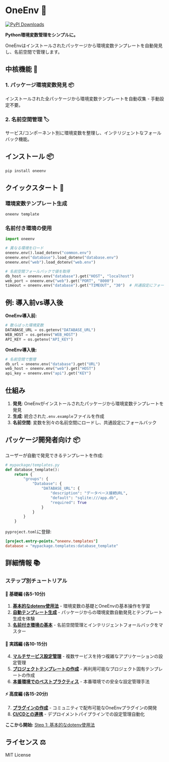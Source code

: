 # OneEnv 🌟

[![PyPI Downloads](https://static.pepy.tech/badge/oneenv)](https://pepy.tech/projects/oneenv)

**Python環境変数管理をシンプルに。**

OneEnvはインストールされたパッケージから環境変数テンプレートを自動発見し、名前空間で管理します。

## 中核機能 🎯

### 1. パッケージ環境変数発見 📦
インストールされた全パッケージから環境変数テンプレートを自動収集 - 手動設定不要。

### 2. 名前空間管理 🏷️
サービス/コンポーネント別に環境変数を整理し、インテリジェントなフォールバック機能。

## インストール 📦

```bash
pip install oneenv
```

## クイックスタート 🚀

### 環境変数テンプレート生成
```bash
oneenv template
```

### 名前付き環境の使用
```python
import oneenv

# 異なる環境をロード
oneenv.env().load_dotenv("common.env")
oneenv.env("database").load_dotenv("database.env")
oneenv.env("web").load_dotenv("web.env")

# 名前空間フォールバックで値を取得
db_host = oneenv.env("database").get("HOST", "localhost")
web_port = oneenv.env("web").get("PORT", "8000")
timeout = oneenv.env("database").get("TIMEOUT", "30")  # 共通設定にフォールバック
```

## 例: 導入前vs導入後

**OneEnv導入前:**
```python
# 散らばった環境変数
DATABASE_URL = os.getenv("DATABASE_URL")
WEB_HOST = os.getenv("WEB_HOST")
API_KEY = os.getenv("API_KEY")
```

**OneEnv導入後:**
```python
# 名前空間で整理
db_url = oneenv.env("database").get("URL")
web_host = oneenv.env("web").get("HOST")
api_key = oneenv.env("api").get("KEY")
```

## 仕組み

1. **発見**: OneEnvがインストールされたパッケージから環境変数テンプレートを発見
2. **生成**: 統合された`.env.example`ファイルを作成
3. **名前空間**: 変数を別々の名前空間にロードし、共通設定にフォールバック

## パッケージ開発者向け 📦

ユーザーが自動で発見できるテンプレートを作成:

```python
# mypackage/templates.py
def database_template():
    return {
        "groups": {
            "Database": {
                "DATABASE_URL": {
                    "description": "データベース接続URL",
                    "default": "sqlite:///app.db",
                    "required": True
                }
            }
        }
    }
```

`pyproject.toml`に登録:
```toml
[project.entry-points."oneenv.templates"]
database = "mypackage.templates:database_template"
```

## 詳細情報 📚

### ステップ別チュートリアル

#### 🌱 **基礎編** (各5-10分)
1. **[基本的なdotenv使用法](docs/tutorials/01-basic-dotenv_ja.md)** - 環境変数の基礎とOneEnvの基本操作を学習
2. **[自動テンプレート生成](docs/tutorials/02-template-generation_ja.md)** - パッケージからの環境変数自動発見とテンプレート生成を体験  
3. **[名前付き環境の基本](docs/tutorials/03-named-environments_ja.md)** - 名前空間管理とインテリジェントフォールバックをマスター

#### 🚀 **実践編** (各10-15分)
4. **[マルチサービス設定管理](docs/tutorials/04-multi-service_ja.md)** - 複数サービスを持つ複雑なアプリケーションの設定管理
5. **[プロジェクトテンプレートの作成](docs/tutorials/05-custom-templates_ja.md)** - 再利用可能なプロジェクト固有テンプレートの作成
6. **[本番環境でのベストプラクティス](docs/tutorials/06-production-tips_ja.md)** - 本番環境での安全な設定管理手法

#### ⚡ **高度編** (各15-20分)
7. **[プラグインの作成](docs/tutorials/07-plugin-development_ja.md)** - コミュニティで配布可能なOneEnvプラグインの開発
8. **[CI/CDとの連携](docs/tutorials/08-cicd-integration_ja.md)** - デプロイメントパイプラインでの設定管理自動化

**ここから開始:** [Step 1: 基本的なdotenv使用法](docs/tutorials/01-basic-dotenv_ja.md)

## ライセンス ⚖️

MIT License